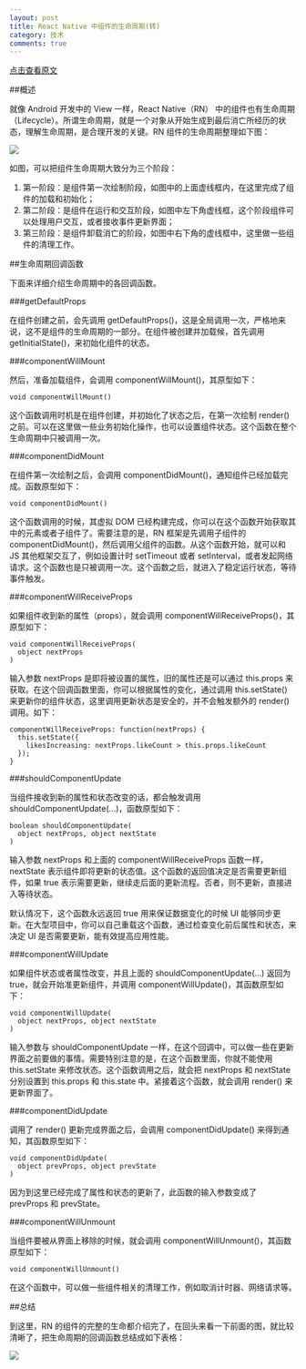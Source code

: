 ```yaml
---
layout: post
title: React Native 中组件的生命周期(转)
category: 技术
comments: true
---
```


[点击查看原文](http://www.race604.com/react-native-component-lifecycle/?hmsr=toutiao.io&utm_medium=toutiao.io&utm_source=toutiao.io)

##概述

就像 Android 开发中的 View 一样，React Native（RN） 中的组件也有生命周期（Lifecycle）。所谓生命周期，就是一个对象从开始生成到最后消亡所经历的状态，理解生命周期，是合理开发的关键。RN 组件的生命周期整理如下图：

![](http://7rf9ir.com1.z0.glb.clouddn.com/3-3-component-lifecycle.jpg)

如图，可以把组件生命周期大致分为三个阶段：

1. 第一阶段：是组件第一次绘制阶段，如图中的上面虚线框内，在这里完成了组件的加载和初始化；
2. 第二阶段：是组件在运行和交互阶段，如图中左下角虚线框，这个阶段组件可以处理用户交互，或者接收事件更新界面；
3. 第三阶段：是组件卸载消亡的阶段，如图中右下角的虚线框中，这里做一些组件的清理工作。

##生命周期回调函数

下面来详细介绍生命周期中的各回调函数。

###getDefaultProps

在组件创建之前，会先调用 getDefaultProps()，这是全局调用一次，严格地来说，这不是组件的生命周期的一部分。在组件被创建并加载候，首先调用 getInitialState()，来初始化组件的状态。

###componentWillMount

然后，准备加载组件，会调用 componentWillMount()，其原型如下：

```
void componentWillMount()
```

这个函数调用时机是在组件创建，并初始化了状态之后，在第一次绘制 render() 之前。可以在这里做一些业务初始化操作，也可以设置组件状态。这个函数在整个生命周期中只被调用一次。

###componentDidMount

在组件第一次绘制之后，会调用 componentDidMount()，通知组件已经加载完成。函数原型如下：

```
void componentDidMount()
```

这个函数调用的时候，其虚拟 DOM 已经构建完成，你可以在这个函数开始获取其中的元素或者子组件了。需要注意的是，RN 框架是先调用子组件的 componentDidMount()，然后调用父组件的函数。从这个函数开始，就可以和 JS 其他框架交互了，例如设置计时 setTimeout 或者 setInterval，或者发起网络请求。这个函数也是只被调用一次。这个函数之后，就进入了稳定运行状态，等待事件触发。

###componentWillReceiveProps

如果组件收到新的属性（props），就会调用 componentWillReceiveProps()，其原型如下：

```
void componentWillReceiveProps(  
  object nextProps
)
```

输入参数 nextProps 是即将被设置的属性，旧的属性还是可以通过 this.props 来获取。在这个回调函数里面，你可以根据属性的变化，通过调用 this.setState() 来更新你的组件状态，这里调用更新状态是安全的，并不会触发额外的 render() 调用。如下：

```
componentWillReceiveProps: function(nextProps) {  
  this.setState({
    likesIncreasing: nextProps.likeCount > this.props.likeCount
  });
}
```

###shouldComponentUpdate

当组件接收到新的属性和状态改变的话，都会触发调用 shouldComponentUpdate(...)，函数原型如下：

```
boolean shouldComponentUpdate(  
  object nextProps, object nextState
)
```

输入参数 nextProps 和上面的 componentWillReceiveProps 函数一样，nextState 表示组件即将更新的状态值。这个函数的返回值决定是否需要更新组件，如果 true 表示需要更新，继续走后面的更新流程。否者，则不更新，直接进入等待状态。

默认情况下，这个函数永远返回 true 用来保证数据变化的时候 UI 能够同步更新。在大型项目中，你可以自己重载这个函数，通过检查变化前后属性和状态，来决定 UI 是否需要更新，能有效提高应用性能。

###componentWillUpdate

如果组件状态或者属性改变，并且上面的 shouldComponentUpdate(...) 返回为 true，就会开始准更新组件，并调用 componentWillUpdate()，其函数原型如下：

```
void componentWillUpdate(  
  object nextProps, object nextState
)
```

输入参数与 shouldComponentUpdate 一样，在这个回调中，可以做一些在更新界面之前要做的事情。需要特别注意的是，在这个函数里面，你就不能使用 this.setState 来修改状态。这个函数调用之后，就会把 nextProps 和 nextState 分别设置到 this.props 和 this.state 中。紧接着这个函数，就会调用 render() 来更新界面了。

###componentDidUpdate

调用了 render() 更新完成界面之后，会调用 componentDidUpdate() 来得到通知，其函数原型如下：

```
void componentDidUpdate(  
  object prevProps, object prevState
)
```

因为到这里已经完成了属性和状态的更新了，此函数的输入参数变成了 prevProps 和 prevState。

###componentWillUnmount

当组件要被从界面上移除的时候，就会调用 componentWillUnmount()，其函数原型如下：

```
void componentWillUnmount()
```

在这个函数中，可以做一些组件相关的清理工作，例如取消计时器、网络请求等。

##总结

到这里，RN 的组件的完整的生命都介绍完了，在回头来看一下前面的图，就比较清晰了，把生命周期的回调函数总结成如下表格：

![](http://7u2qiz.com1.z0.glb.clouddn.com/2016-01-04-react-native%E7%BB%84%E4%BB%B6%E7%94%9F%E5%91%BD%E5%91%A8%E6%9C%9F%E5%9B%BE.png)